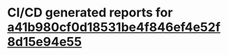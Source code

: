 # CI/CD generated reports for [a41b980cf0d18531be4f846ef4e52f8d15e94e55](https://github.com/hydephp/develop/commit/a41b980cf0d18531be4f846ef4e52f8d15e94e55)
